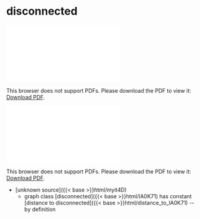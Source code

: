 # disconnected




<object data="../local_lA0K71.pdf" type="application/pdf" width="100%" height="480px"><embed src="../local_lA0K71.pdf"><p>This browser does not support PDFs. Please download the PDF to view it: <a href="../local_lA0K71.pdf">Download PDF</a>.</p></embed></object>


<object data="../inclusions_lA0K71.pdf" type="application/pdf" width="100%" height="480px"><embed src="../inclusions_lA0K71.pdf"><p>This browser does not support PDFs. Please download the PDF to view it: <a href="../inclusions_lA0K71.pdf">Download PDF</a>.</p></embed></object>

*  [unknown source]({{< base >}}html/myit4D)
    * graph class [disconnected]({{< base >}}html/lA0K71) has constant [distance to disconnected]({{< base >}}html/distance_to_lA0K71) -- by definition